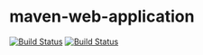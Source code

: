 # maven-web-application

[![Build Status](http://54.167.69.137:8080/buildStatus/icon?job=test)](http://54.167.69.137:8080/job/test/)
[![Build Status](http://54.167.69.137:8080/job/test/badge/icon)](http://54.167.69.137:8080/job/test/)

